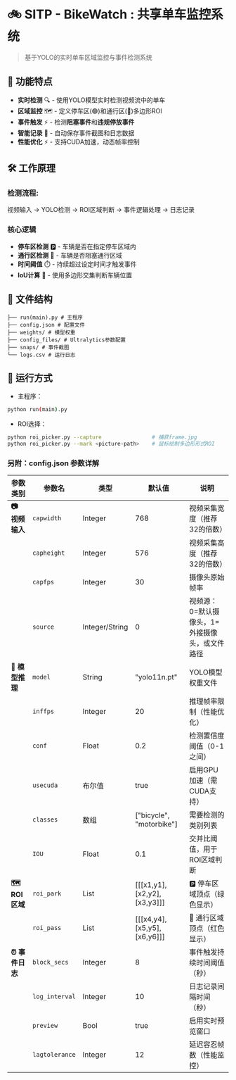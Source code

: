 # 🚲 SITP - BikeWatch : 共享单车监控系统

> 基于YOLO的实时单车区域监控与事件检测系统

## 🎯 功能特点

- **实时检测** 🔍 - 使用YOLO模型实时检测视频流中的单车
- **区域监控** 🗺️ - 定义停车区(🟢)和通行区(🔴)多边形ROI
- **事件触发** ⚡ - 检测**阻塞事件**和**违规停放事件**
- **智能记录** 📝 - 自动保存事件截图和日志数据
- **性能优化** ⚡ - 支持CUDA加速，动态帧率控制

## 🛠️ 工作原理

### 检测流程:

视频输入 → YOLO检测 → ROI区域判断 → 事件逻辑处理 → 日志记录

### 核心逻辑
- **停车区检测** 🅿️ - 车辆是否在指定停车区域内
- **通行区检测** 🚦 - 车辆是否阻塞通行区域  
- **时间阈值** ⏱️ - 持续超过设定时间才触发事件
- **IoU计算** 📐 - 使用多边形交集判断车辆位置

## 📁 文件结构
```
├── run(main).py # 主程序
├── config.json # 配置文件
├── weights/ # 模型权重
├── config_files/ # Ultralytics参数配置
├── snaps/ # 事件截图
└── logs.csv # 运行日志
```
## 🚀 运行方式

- 主程序：
```bash
python run(main).py
```
- ROI选择：
```bash
python roi_picker.py --capture                # 捕获frame.jpg
python roi_picker.py --mark <picture-path>    # 鼠标绘制多边形形式ROI
```
### 另附：config.json 参数详解

| 参数类别 | 参数名 | 类型 | 默认值 | 说明 |
|---------|--------|------|--------|------|
| **📷 视频输入** | `capwidth` | Integer | 768 | 视频采集宽度（推荐32的倍数） |
|  | `capheight` | Integer | 576 | 视频采集高度（推荐32的倍数） |
|  | `capfps` | Integer | 30 | 摄像头原始帧率 |
|  | `source` | Integer/String | 0 | 视频源：0=默认摄像头，1=外接摄像头，或文件路径 |
| **🤖 模型推理** | `model` | String | "yolo11n.pt" | YOLO模型权重文件 |
|  | `inffps` | Integer | 20 | 推理帧率限制（性能优化） |
|  | `conf` | Float | 0.2 | 检测置信度阈值（0-1之间） |
|  | `usecuda` | 布尔值 | true | 启用GPU加速（需CUDA支持） |
|  | `classes` | 数组 | ["bicycle", "motorbike"] | 需要检测的类别列表 |
|  | `IOU` | Float | 0.1 | 交并比阈值，用于ROI区域判断 |
| **🗺️ ROI区域** | `roi_park` | List | [[[x1,y1],[x2,y2],[x3,y3]]] | 🅿️ 停车区域顶点（绿色显示） |
|  | `roi_pass` | List | [[[x4,y4],[x5,y5],[x6,y6]]] | 🚦 通行区域顶点（红色显示） |
| **⏰ 事件日志** | `block_secs` | Integer | 8 | 事件触发持续时间阈值（秒） |
|  | `log_interval` | Integer | 10 | 日志记录间隔时间（秒） |
|  | `preview` | Bool | true | 启用实时预览窗口 |
|  | `lagtolerance` | Integer | 12 | 延迟容忍帧数（性能监控） |
